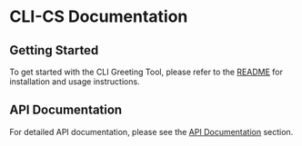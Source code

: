 # CLI-CS Documentation

## Getting Started

To get started with the CLI Greeting Tool, please refer to the [README](https://github.com/swiftsoftwaregroup/cli-cs) for installation and usage instructions.

## API Documentation

For detailed API documentation, please see the [API Documentation](api/CliCSharp.yml) section.